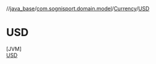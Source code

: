 //[java_base](../../../../index.md)/[com.sognisport.domain.model](../../index.md)/[Currency](../index.md)/[USD](index.md)

# USD

[JVM]\
[USD](index.md)

